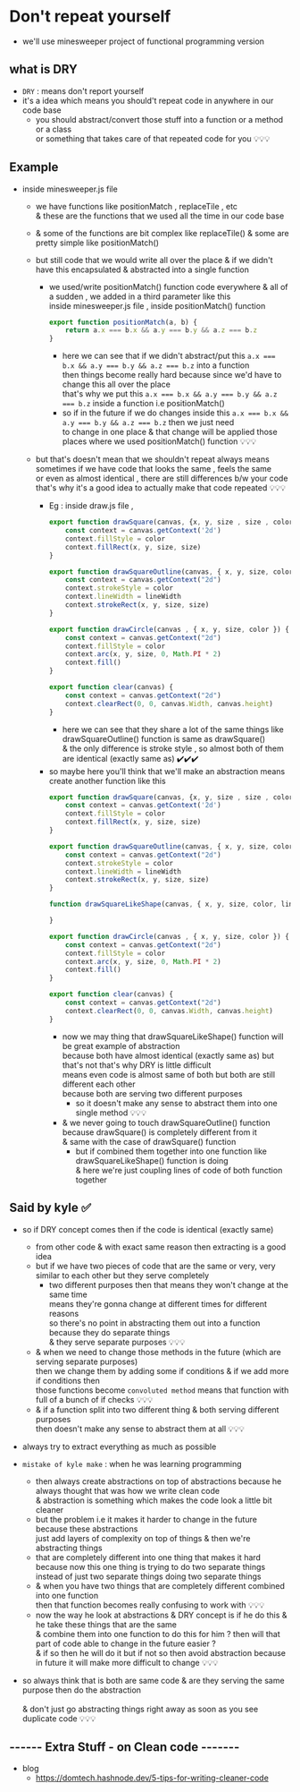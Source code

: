# Don't repeat yourself

- we'll use minesweeper project of functional programming  version

## what is DRY

- `DRY` : means don't report yourself 
- it's a idea which means you should't repeat code in anywhere in our code base
    - you should abstract/convert those stuff into a function or a method or a class <br> 
        or something that takes care of that repeated code for you 💡💡💡

## Example

- inside minesweeper.js file 
    - we have functions like positionMatch , replaceTile , etc <br>
        & these are the functions that we used all the time in our code base 
    - & some of the functions are bit complex like replaceTile() & some are pretty simple like positionMatch() <br>
    - but still code that we would write all over the place & if we didn't have this encapsulated & abstracted into a single function
        - we used/write positionMatch() function code everywhere & all of a sudden , we added in a third parameter like this <br> 
            inside minesweeper.js file , inside positionMatch() function        
            ```js
            export function positionMatch(a, b) {
                return a.x === b.x && a.y === b.y && a.z === b.z
            }
            ```
            - here we can see that if we didn't abstract/put this `a.x === b.x && a.y === b.y && a.z === b.z` into a function <br>
                then things become really hard because since we'd have to change this all over the place <br>
                that's why we put this `a.x === b.x && a.y === b.y && a.z === b.z` inside a function i.e positionMatch() <br>
            - so if in the future if we do changes inside this `a.x === b.x && a.y === b.y && a.z === b.z` then we just need <br>
                to change in one place & that change will be applied those places where we used positionMatch() function 💡💡💡

    - but that's doesn't mean that we shouldn't repeat always means sometimes if we have code that looks the same , feels the same <br>
        or even as almost identical , there are still differences b/w your code <br>
        that's why it's a good idea to actually make that code repeated 💡💡💡
        - Eg : inside draw.js file , 
            ```js
            export function drawSquare(canvas, {x, y, size , size , color}) {
                const context = canvas.getContext('2d')
                context.fillStyle = color
                context.fillRect(x, y, size, size)   
            }

            export function drawSquareOutline(canvas, { x, y, size, color, lineWidth }) {
                const context = canvas.getContext("2d")
                context.strokeStyle = color
                context.lineWidth = lineWidth
                context.strokeRect(x, y, size, size)
            }

            export function drawCircle(canvas , { x, y, size, color }) {
                const context = canvas.getContext("2d")
                context.fillStyle = color
                context.arc(x, y, size, 0, Math.PI * 2)
                context.fill()
            }

            export function clear(canvas) {
                const context = canvas.getContext("2d")
                context.clearRect(0, 0, canvas.Width, canvas.height)
            }
            ```
            - here we can see that they share a lot of the same things like drawSquareOutline() function is same as drawSquare() <br>
                & the only difference is stroke style , so almost both of them are identical (exactly same as) ✔️✔️✔️
        - so maybe here you'll think that we'll make an abstraction means create another function like this     
            ```js
            export function drawSquare(canvas, {x, y, size , size , color}) {
                const context = canvas.getContext('2d')
                context.fillStyle = color
                context.fillRect(x, y, size, size)   
            }

            export function drawSquareOutline(canvas, { x, y, size, color, lineWidth }) {
                const context = canvas.getContext("2d")
                context.strokeStyle = color
                context.lineWidth = lineWidth
                context.strokeRect(x, y, size, size)
            }

            function drawSquareLikeShape(canvas, { x, y, size, color, lineWidth, stroke }) {

            }

            export function drawCircle(canvas , { x, y, size, color }) {
                const context = canvas.getContext("2d")
                context.fillStyle = color
                context.arc(x, y, size, 0, Math.PI * 2)
                context.fill()
            }

            export function clear(canvas) {
                const context = canvas.getContext("2d")
                context.clearRect(0, 0, canvas.Width, canvas.height)
            }
            ```
            - now we may thing that drawSquareLikeShape() function will be great example of abstraction <br>
                because both have almost identical (exactly same as) but that's not that's why DRY is little difficult <br>
                means even code is almost same of both but both are still different each other <br> 
                because both are serving two different purposes 
                - so it doesn't make any sense to abstract them into one single method 💡💡💡
            - & we never going to touch drawSquareOutline() function because drawSquare() is completely different from it <br>
                & same with the case of drawSquare() function
                - but if combined them together into one function like drawSquareLikeShape() function is doing <br>
                    & here we're just coupling lines of code of both function together

## Said by kyle ✅

- so if DRY concept comes then if the code is identical (exactly same) 
    - from other code & with exact same reason then extracting is a good idea
    - but if we have two pieces of code that are the same or very, very similar to each other but they serve completely
        - two different purposes then that means they won't change at the same time <br>
            means they're gonna change at different times for different reasons <br>
            so there's no point in abstracting them out into a function because they do separate things <br>
            & they serve separate purposes 💡💡💡
    - & when we need to change those methods in the future (which are serving separate purposes) <br>
        then we change them by adding some if conditions & if we add more if conditions then <br>
        those functions become `convoluted method` means that function with full of a bunch of if checks 💡💡💡
    - & if a function split into two different thing & both serving different purposes <br>
        then doesn't make any sense to abstract them at all 💡💡💡
    
- always try to extract everything as much as possible

- `mistake of kyle make` : when he was learning programming 
    - then always create abstractions on top of abstractions because he always thought that was how we write clean code <br>
        & abstraction is something which makes the code look a little bit cleaner
    - but the problem i.e it makes it harder to change in the future because these abstractions <br>
        just add layers of complexity on top of things & then we're abstracting things 
    - that are completely different into one thing that makes it hard because now this one thing is trying to do two separate things <br>
        instead of just two separate things doing two separate things 
    - & when you have two things that are completely different combined into one function <br>
        then that function becomes really confusing to work with 💡💡💡
    - now the way he look at abstractions & DRY concept is if he do this & he take these things that are the same <br>
        & combine them into one function to do this for him ? then will that part of code able to change in the future easier ? <br>
        & if so then he will do it but if not so then avoid abstraction because in future it will make more difficult to change 💡💡💡

- so always think that is both are same code & are they serving the same purpose then do the abstraction <br>   
    & don't just go abstracting things right away as soon as you see duplicate code 💡💡💡

## ------ Extra Stuff - on Clean code -------

- blog
  - https://domtech.hashnode.dev/5-tips-for-writing-cleaner-code

